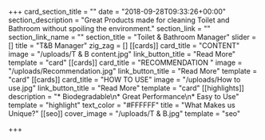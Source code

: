 +++
card_section_title = ""
date = "2018-09-28T09:33:26+00:00"
section_description = "Great Products made for cleaning Toilet and Bathroom without spoiling the environment."
section_link = ""
section_link_name = ""
section_title = "Toilet & Bathroom Manager"
slider = []
title = "T&B Manager"
zig_zag = []
[[cards]]
card_title = "CONTENT"
image = "/uploads/T & B content.jpg"
link_button_title = "Read More"
template = "card"
[[cards]]
card_title = "RECOMMENDATION "
image = "/uploads/Recommendation.jpg"
link_button_title = "Read More"
template = "card"
[[cards]]
card_title = "HOW TO USE"
image = "/uploads/How to use.jpg"
link_button_title = "Read More"
template = "card"
[[highlights]]
description = "* Biodegradable\n* Great Performance\n* Easy to Use"
template = "highlight"
text_color = "#FFFFFF"
title = "What Makes us Unique?"
[[seo]]
cover_image = "/uploads/T & B.jpg"
template = "seo"

+++
